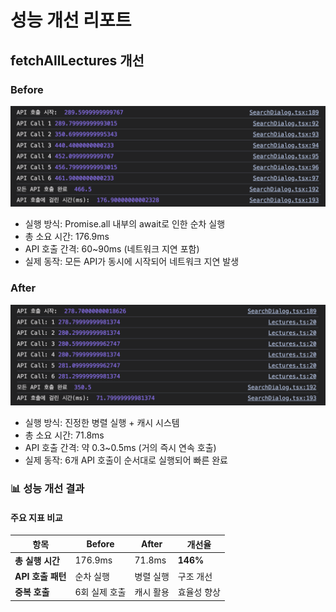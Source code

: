 # 성능 개선 리포트

## fetchAllLectures 개선

### Before

![before](./images/fetchAllLectures_before.png)

- 실행 방식: Promise.all 내부의 await로 인한 순차 실행
- 총 소요 시간: 176.9ms
- API 호출 간격: 60~90ms (네트워크 지연 포함)
- 실제 동작: 모든 API가 동시에 시작되어 네트워크 지연 발생

### After

![after](./images/fetchAllLectures_after.png)

- 실행 방식: 진정한 병렬 실행 + 캐시 시스템
- 총 소요 시간: 71.8ms
- API 호출 간격: 약 0.3~0.5ms (거의 즉시 연속 호출)
- 실제 동작: 6개 API 호출이 순서대로 실행되어 빠른 완료

### 📊 성능 개선 결과

#### 주요 지표 비교

| 항목              | Before        | After     | 개선율      |
| ----------------- | ------------- | --------- | ----------- |
| **총 실행 시간**  | 176.9ms       | 71.8ms    | **146%**    |
| **API 호출 패턴** | 순차 실행     | 병렬 실행 | 구조 개선   |
| **중복 호출**     | 6회 실제 호출 | 캐시 활용 | 효율성 향상 |
